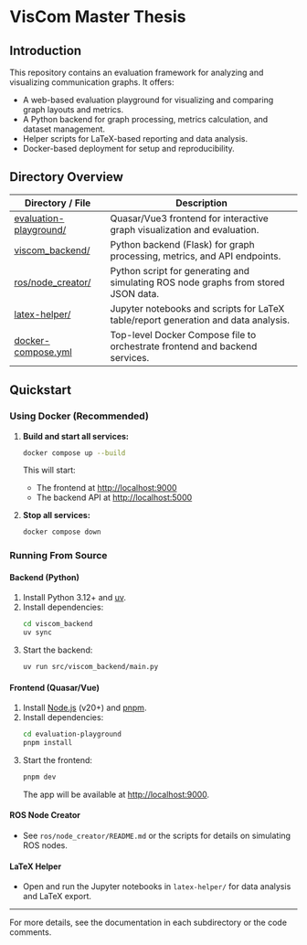 # VisCom Master Thesis

## Introduction

This repository contains an evaluation framework for analyzing and visualizing communication graphs.
It offers:
- A web-based evaluation playground for visualizing and comparing graph layouts and metrics.
- A Python backend for graph processing, metrics calculation, and dataset management.
- Helper scripts for LaTeX-based reporting and data analysis.
- Docker-based deployment for setup and reproducibility.

## Directory Overview

| Directory / File                                  | Description                                                                        |
| ------------------------------------------------- | ---------------------------------------------------------------------------------- |
| [evaluation-playground/](./evaluation-playground) | Quasar/Vue3 frontend for interactive graph visualization and evaluation.           |
| [viscom_backend/](./viscom_backend)               | Python backend (Flask) for graph processing, metrics, and API endpoints.           |
| [ros/node_creator/](./ros/node_creator)           | Python script for generating and simulating ROS node graphs from stored JSON data.  |
| [latex-helper/](./latex-helper)                   | Jupyter notebooks and scripts for LaTeX table/report generation and data analysis. |
| [docker-compose.yml](./docker-compose.yml)        | Top-level Docker Compose file to orchestrate frontend and backend services.        |

## Quickstart

### Using Docker (Recommended)

1. **Build and start all services:**
   ```bash
   docker compose up --build
   ```
   This will start:
   - The frontend at [http://localhost:9000](http://localhost:9000)
   - The backend API at [http://localhost:5000](http://localhost:5000)

2. **Stop all services:**
   ```bash
   docker compose down
   ```

### Running From Source

#### Backend (Python)

1. Install Python 3.12+ and [uv](https://github.com/astral-sh/uv).
2. Install dependencies:
   ```bash
   cd viscom_backend
   uv sync
   ```
3. Start the backend:
   ```bash
   uv run src/viscom_backend/main.py
   ```

#### Frontend (Quasar/Vue)

1. Install [Node.js](https://nodejs.org/) (v20+) and [pnpm](https://pnpm.io/).
2. Install dependencies:
   ```bash
   cd evaluation-playground
   pnpm install
   ```
3. Start the frontend:
   ```bash
   pnpm dev
   ```
   The app will be available at [http://localhost:9000](http://localhost:9000).

#### ROS Node Creator

- See `ros/node_creator/README.md` or the scripts for details on simulating ROS nodes.

#### LaTeX Helper

- Open and run the Jupyter notebooks in `latex-helper/` for data analysis and LaTeX export.

---

For more details, see the documentation in each subdirectory or the code comments.

